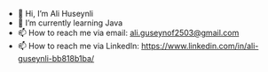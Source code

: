 - 👋 Hi, I’m Ali Huseynli
- 🌱 I’m currently learning Java
- 📫 How to reach me via email: ali.guseynof2503@gmail.com
- 📫 How to reach me via LinkedIn: https://www.linkedin.com/in/ali-guseynli-bb818b1ba/

<!---
AlexGuseinov/AlexGuseinov is a ✨ special ✨ repository because its `README.md` (this file) appears on your GitHub profile.
You can click the Preview link to take a look at your changes.
--->
